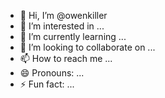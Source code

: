 - 👋 Hi, I’m @owenkiller
- 👀 I’m interested in ...
- 🌱 I’m currently learning ...
- 💞️ I’m looking to collaborate on ...
- 📫 How to reach me ...
- 😄 Pronouns: ...
- ⚡ Fun fact: ...

<!---
owenkiller/owenkiller is a ✨ special ✨ repository because its `README.md` (this file) appears on your GitHub profile.
You can click the Preview link to take a look at your changes.
--->
